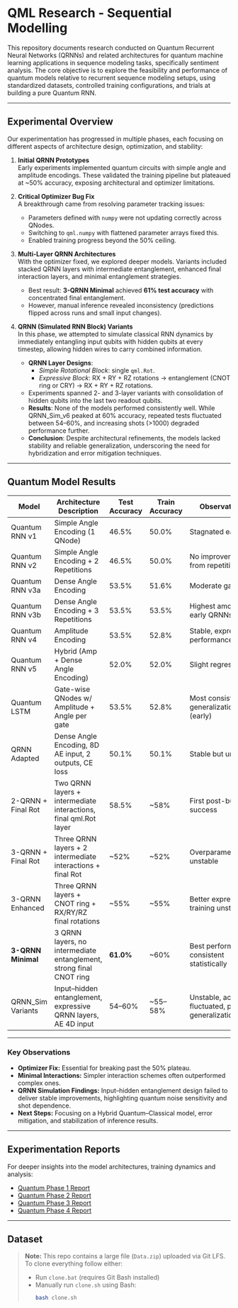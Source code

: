 # QML Research - Sequential Modelling

This repository documents research conducted on Quantum Recurrent Neural Networks (QRNNs) and related architectures for quantum machine learning applications in sequence modeling tasks, specifically sentiment analysis. The core objective is to explore the feasibility and performance of quantum models relative to recurrent sequence modeling setups, using standardized datasets, controlled training configurations, and trials at building a pure Quantum RNN.

---

## Experimental Overview

Our experimentation has progressed in multiple phases, each focusing on different aspects of architecture design, optimization, and stability:

1. **Initial QRNN Prototypes**  
   Early experiments implemented quantum circuits with simple angle and amplitude encodings. These validated the training pipeline but plateaued at ~50% accuracy, exposing architectural and optimizer limitations.

2. **Critical Optimizer Bug Fix**  
   A breakthrough came from resolving parameter tracking issues:
   - Parameters defined with `numpy` were not updating correctly across QNodes.  
   - Switching to `qml.numpy` with flattened parameter arrays fixed this.  
   - Enabled training progress beyond the 50% ceiling.

3. **Multi-Layer QRNN Architectures**  
   With the optimizer fixed, we explored deeper models. Variants included stacked QRNN layers with intermediate entanglement, enhanced final interaction layers, and minimal entanglement strategies.  
   - Best result: **3-QRNN Minimal** achieved **61% test accuracy** with concentrated final entanglement.  
   - However, manual inference revealed inconsistency (predictions flipped across runs and small input changes).

4. **QRNN (Simulated RNN Block) Variants**  
   In this phase, we attempted to simulate classical RNN dynamics by immediately entangling input qubits with hidden qubits at every timestep, allowing hidden wires to carry combined information.  
   - **QRNN Layer Designs**:  
     - *Simple Rotational Block*: single `qml.Rot`.  
     - *Expressive Block*: RX + RY + RZ rotations → entanglement (CNOT ring or CRY) → RX + RY + RZ rotations.  
   - Experiments spanned 2- and 3-layer variants with consolidation of hidden qubits into the last two readout qubits.  
   - **Results**: None of the models performed consistently well. While QRNN_Sim_v6 peaked at 60% accuracy, repeated tests fluctuated between 54–60%, and increasing shots (>1000) degraded performance further.  
   - **Conclusion**: Despite architectural refinements, the models lacked stability and reliable generalization, underscoring the need for hybridization and error mitigation techniques.

---

## Quantum Model Results 

|       Model        |             Architecture Description                               | Test Accuracy | Train Accuracy |                 Observations                       |
|--------------------|--------------------------------------------------------------------|---------------|----------------|----------------------------------------------------|
| Quantum RNN v1     | Simple Angle Encoding (1 QNode)                                    |     46.5%     |     50.0%      | Stagnated early                                    |
| Quantum RNN v2     | Simple Angle Encoding + 2 Repetitions                              |     46.5%     |     50.0%      | No improvement from repetition                     |
| Quantum RNN v3a    | Dense Angle Encoding                                               |     53.5%     |     51.6%      | Moderate gain                                      | 
| Quantum RNN v3b    | Dense Angle Encoding + 3 Repetitions                               |     53.5%     |     53.5%      | Highest among early QRNNs                          |
| Quantum RNN v4     | Amplitude Encoding                                                 |     53.5%     |     52.8%      | Stable, expressive performance                     |
| Quantum RNN v5     | Hybrid (Amp + Dense Angle Encoding)                                |     52.0%     |     52.0%      | Slight regression                                  |
| Quantum LSTM       | Gate-wise QNodes w/ Amplitude + Angle per gate                     |     53.5%     |     52.8%      | Most consistent generalization (early)             |
| QRNN Adapted       | Dense Angle Encoding, 8D AE input, 2 outputs, CE loss              |     50.1%     |     50.1%      | Stable but underfit                                |
| 2-QRNN + Final Rot | Two QRNN layers + intermediate interactions, final qml.Rot layer   |     58.5%     |     ~58%       | First post-bug-fix success                         |
| 3-QRNN + Final Rot | Three QRNN layers + 2 intermediate interactions + final Rot        |     ~52%      |     ~52%       | Overparameterized, unstable                        |
| 3-QRNN Enhanced    | Three QRNN layers + CNOT ring + RX/RY/RZ final rotations           |     ~55%      |     ~55%       | Better expressivity, training unstable             |
| **3-QRNN Minimal** | 3 QRNN layers, no intermediate entanglement, strong final CNOT ring|   **61.0%**   |     ~60%       | Best performing, consistent statistically          |
| QRNN_Sim Variants  | Input–hidden entanglement, expressive QRNN layers, AE 4D input     |    54–60%     |     ~55–58%    | Unstable, accuracy fluctuated, poor generalization |

---

### Key Observations

- **Optimizer Fix:** Essential for breaking past the 50% plateau.  
- **Minimal Interactions:** Simpler interaction schemes often outperformed complex ones.  
- **QRNN Simulation Findings:** Input–hidden entanglement design failed to deliver stable improvements, highlighting quantum noise sensitivity and shot dependence.  
- **Next Steps:** Focusing on a Hybrid Quantum–Classical model, error mitigation, and stabilization of inference results.  

---

## Experimentation Reports

For deeper insights into the model architectures, training dynamics and analysis:

- [Quantum Phase 1 Report](./Reports/Quantum/Quantum_Report_1.pdf)  
- [Quantum Phase 2 Report](./Reports/Quantum/Quantum_Report_2.pdf)  
- [Quantum Phase 3 Report](./Reports/Quantum/Quantum_Report_3.pdf)  
- [Quantum Phase 4 Report](./Reports/Quantum/Quantum_Report_4.pdf)  

---

## Dataset

> **Note:** This repo contains a large file (`Data.zip`) uploaded via Git LFS.  
> To clone everything follow either:  
> - Run `clone.bat` (requires Git Bash installed)  
> - Manually run `clone.sh` using Bash:  
>   ```bash
>   bash clone.sh
>   ```
